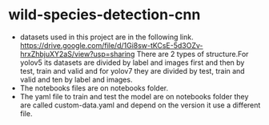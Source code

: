 # wild-species-detection-cnn
- datasets used in this project are in the following link.  https://drive.google.com/file/d/1Gi8sw-tKCsE-5d3OZv-hrxZhbjuXY2aS/view?usp=sharing
There are 2 types of structure.For yolov5 its datasets are divided by label and images first and then by test, train and valid and for yolov7 they are divided by test, train and valid and ten by label and images.
- The notebooks files are on notebooks folder.
- The yaml file to  train and test the model are on notebooks folder they are called custom-data.yaml and depend on the version it use a different file.
